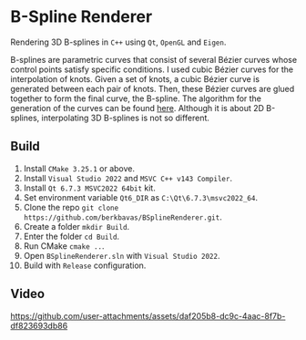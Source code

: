 # B-Spline Renderer 
Rendering 3D B-splines in ``C++`` using ``Qt``, ``OpenGL`` and ``Eigen``.

B-splines are parametric curves that consist of several Bézier curves whose control points satisfy specific conditions.
I used cubic Bézier curves for the interpolation of knots. Given a set of knots, 
a cubic Bézier curve is generated between each pair of knots. 
Then, these Bézier curves are glued together to form the final curve, the B-spline.
The algorithm for the generation of the curves can be found [here](https://www.math.ucla.edu/~baker/149.1.02w/handouts/dd_splines.pdf). Although it is about 2D B-splines, interpolating 3D B-splines is not so different.

## Build
1) Install `CMake 3.25.1` or above.
2) Install `Visual Studio 2022` and `MSVC C++ v143 Compiler`.
3) Install `Qt 6.7.3 MSVC2022 64bit` kit.
4) Set environment variable `Qt6_DIR` as `C:\Qt\6.7.3\msvc2022_64`.
5) Clone the repo `git clone https://github.com/berkbavas/BSplineRenderer.git`.
6) Create a folder `mkdir Build`.
7) Enter the folder `cd Build`.
8) Run CMake `cmake ..`.
9) Open `BSplineRenderer.sln` with `Visual Studio 2022`.
10) Build with `Release` configuration.

## Video
https://github.com/user-attachments/assets/daf205b8-dc9c-4aac-8f7b-df823693db86

